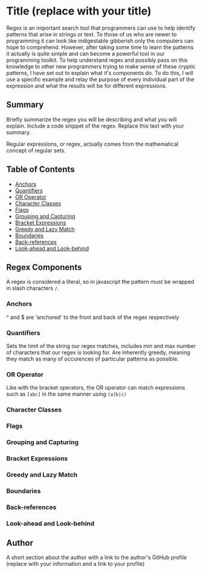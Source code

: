 # Title (replace with your title)

Regex is an important search tool that programmers can use to help identify patterns that arise in strings or text. To those of us who are newer to programming it can look like indigestable gibberish only the computers can hope to comprehend. However, after taking some time to learn the patterns it actually is quite simple and can become a powerful tool in our programming toolkit. To help understand regex and possibly pass on this knowledge to other new programmers trying to make sense of these cryptic patterns, I have set out to explain what it's components do. To do this, I will use a specific example and relay the purpose of every individual part of the expression and what the results will be for different expressions. 

## Summary

Briefly summarize the regex you will be describing and what you will explain. Include a code snippet of the regex. Replace this text with your summary.

Regular expressions, or regex, actually comes from the mathematical concept of regular sets. 

## Table of Contents

- [Anchors](#anchors)
- [Quantifiers](#quantifiers)
- [OR Operator](#or-operator)
- [Character Classes](#character-classes)
- [Flags](#flags)
- [Grouping and Capturing](#grouping-and-capturing)
- [Bracket Expressions](#bracket-expressions)
- [Greedy and Lazy Match](#greedy-and-lazy-match)
- [Boundaries](#boundaries)
- [Back-references](#back-references)
- [Look-ahead and Look-behind](#look-ahead-and-look-behind)

## Regex Components

A regex is considered a literal, so in javascript the pattern must be wrapped in slash characters `/`.

### Anchors

^ and $ are 'anchored' to the front and back of the regex respectively

### Quantifiers

Sets the limit of the string our regex matches, includes min and max number of characters that our regex is looking for.
Are inherently greedy, meaning they match as many of occurences of particular patterns as possible.

### OR Operator

Like with the bracket operators, the OR operator can match expressions such as `[abc]` in the same manner using `(a|b|c)`

### Character Classes

### Flags

### Grouping and Capturing

### Bracket Expressions

### Greedy and Lazy Match

### Boundaries

### Back-references

### Look-ahead and Look-behind

## Author

A short section about the author with a link to the author's GitHub profile (replace with your information and a link to your profile)
